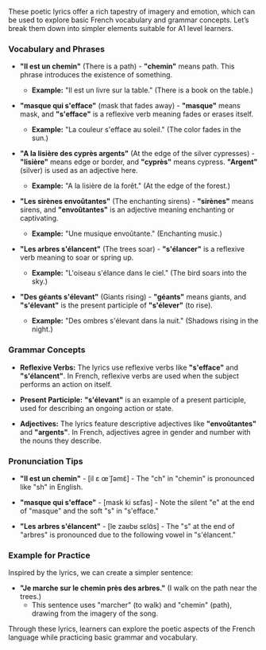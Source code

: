 These poetic lyrics offer a rich tapestry of imagery and emotion, which can be used to explore basic French vocabulary and grammar concepts. Let’s break them down into simpler elements suitable for A1 level learners.

### Vocabulary and Phrases

- **"Il est un chemin"** (There is a path) - **"chemin"** means path. This phrase introduces the existence of something.
  - **Example:** "Il est un livre sur la table." (There is a book on the table.)

- **"masque qui s'efface"** (mask that fades away) - **"masque"** means mask, and **"s'efface"** is a reflexive verb meaning fades or erases itself.
  - **Example:** "La couleur s'efface au soleil." (The color fades in the sun.)

- **"A la lisière des cyprès argents"** (At the edge of the silver cypresses) - **"lisière"** means edge or border, and **"cyprès"** means cypress. **"Argent"** (silver) is used as an adjective here.
  - **Example:** "A la lisière de la forêt." (At the edge of the forest.)

- **"Les sirènes envoûtantes"** (The enchanting sirens) - **"sirènes"** means sirens, and **"envoûtantes"** is an adjective meaning enchanting or captivating.
  - **Example:** "Une musique envoûtante." (Enchanting music.)

- **"Les arbres s'élancent"** (The trees soar) - **"s'élancer"** is a reflexive verb meaning to soar or spring up.
  - **Example:** "L'oiseau s'élance dans le ciel." (The bird soars into the sky.)

- **"Des géants s'élevant"** (Giants rising) - **"géants"** means giants, and **"s'élevant"** is the present participle of **"s'élever"** (to rise).
  - **Example:** "Des ombres s'élevant dans la nuit." (Shadows rising in the night.)

### Grammar Concepts

- **Reflexive Verbs:** The lyrics use reflexive verbs like **"s'efface"** and **"s'élancent"**. In French, reflexive verbs are used when the subject performs an action on itself.

- **Present Participle:** **"s'élevant"** is an example of a present participle, used for describing an ongoing action or state.

- **Adjectives:** The lyrics feature descriptive adjectives like **"envoûtantes"** and **"argents"**. In French, adjectives agree in gender and number with the nouns they describe.

### Pronunciation Tips

- **"Il est un chemin"** - [il ɛ œ̃ ʃəmɛ̃] - The "ch" in "chemin" is pronounced like "sh" in English.

- **"masque qui s'efface"** - [mask ki sɛfas] - Note the silent "e" at the end of "masque" and the soft "s" in "s'efface."

- **"Les arbres s'élancent"** - [le zaʁbʁ sɛlɑ̃s] - The "s" at the end of "arbres" is pronounced due to the following vowel in "s'élancent."

### Example for Practice

Inspired by the lyrics, we can create a simpler sentence:

- **"Je marche sur le chemin près des arbres."** (I walk on the path near the trees.)
  - This sentence uses "marcher" (to walk) and "chemin" (path), drawing from the imagery of the song.

Through these lyrics, learners can explore the poetic aspects of the French language while practicing basic grammar and vocabulary.
